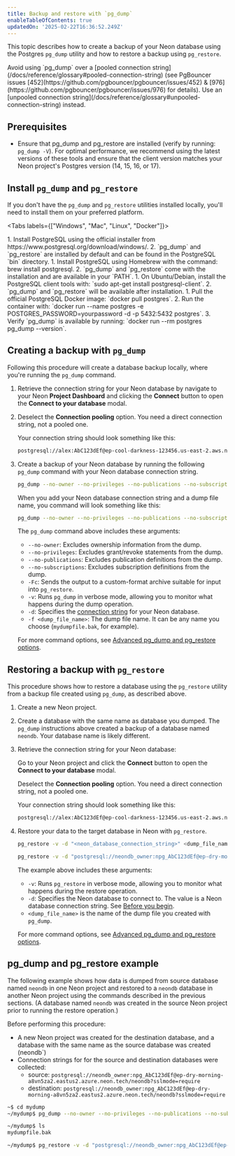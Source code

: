 ```yaml
---
title: Backup and restore with `pg_dump`
enableTableOfContents: true
updatedOn: '2025-02-22T16:36:52.249Z'
---
```


This topic describes how to create a backup of your Neon database using the Postgres `pg_dump` utility and how to restore a backup using `pg_restore`.

<Admonition type="important">
Avoid using `pg_dump` over a [pooled connection string](/docs/reference/glossary#pooled-connection-string) (see PgBouncer issues [452](https://github.com/pgbouncer/pgbouncer/issues/452) & [976](https://github.com/pgbouncer/pgbouncer/issues/976) for details). Use an [unpooled connection string](/docs/reference/glossary#unpooled-connection-string) instead.
</Admonition>

## Prerequisites

- Ensure that pg_dump and pg_restore are installed (verify by running: `pg_dump -V`). For optimal performance, we recommend using the latest versions of these tools and ensure that the client version matches your Neon project's Postgres version (14, 15, 16, or 17).

## Install `pg_dump` and `pg_restore` 

If you don't have the `pg_dump` and `pg_restore` utilities installed locally, you'll need to install them on your preferred platform.

<Tabs labels={["Windows", "Mac", "Linux", "Docker"]}>

<TabItem>
1. Install PostgreSQL using the official installer from https://www.postgresql.org/download/windows/.
2. `pg_dump` and `pg_restore` are installed by default and can be found in the PostgreSQL `bin` directory.
</TabItem>

<TabItem>
1. Install PostgreSQL using Homebrew with the command: brew install postgresql.
2. `pg_dump` and `pg_restore` come with the installation and are available in your `PATH`.
</TabItem>

<TabItem>
1. On Ubuntu/Debian, install the PostgreSQL client tools with: `sudo apt-get install postgresql-client`.
2. `pg_dump` and `pg_restore` will be available after installation.
</TabItem>

<TabItem>
1. Pull the official PostgreSQL Docker image: `docker pull postgres`.
2. Run the container with: `docker run --name postgres -e POSTGRES_PASSWORD=yourpassword -d -p 5432:5432 postgres`.
3. Verify `pg_dump` is available by running: `docker run --rm postgres pg_dump --version`.
</TabItem>

</Tabs>

## Creating a backup with `pg_dump`

Following this procedure will create a database backup locally, where you're running the `pg_dump` command.  

1. Retrieve the connection string for your Neon database by navigate to your Neon **Project Dashboard** and clicking the **Connect** button to open the **Connect to your database** modal.

2. Deselect the **Connection pooling** option. You need a direct connection string, not a pooled one.

    Your connection string should look something like this:

    ```bash shouldWrap
    postgresql://alex:AbC123dEf@ep-cool-darkness-123456.us-east-2.aws.neon.tech/neondb?sslmode=require
    ```

3. Create a backup of your Neon database by running the following `pg_dump` command with your Neon database connection string.

    ```bash shouldWrap
    pg_dump --no-owner --no-privileges --no-publications --no-subscriptions -Fc -v -d "<neon_database_connection_string>" -f <dump_file_name>
    ```

    When you add your Neon database connection string and a dump file name, you command will look something like this:

    ```bash shouldWrap
    pg_dump --no-owner --no-privileges --no-publications --no-subscriptions -Fc -v -d "postgresql://neondb_owner:npg_AbC123dEf@ep-dry-morning-a8vn5za2.eastus2.azure.neon.tech/neondb?sslmode=require" -f mydatabase.bak
    ```

    The `pg_dump` command above includes these arguments:

    - `--no-owner`: Excludes ownership information from the dump.
    - `--no-privileges`: Excludes grant/revoke statements from the dump.
    - `--no-publications`: Excludes publication definitions from the dump.
    - `--no-subscriptions`: Excludes subscription definitions from the dump.
    - `-Fc`: Sends the output to a custom-format archive suitable for input into `pg_restore`.
    - `-v`: Runs `pg_dump` in verbose mode, allowing you to monitor what happens during the dump operation.
    - `-d`: Specifies the [connection string](https://www.postgresql.org/docs/current/libpq-connect.html#LIBPQ-CONNSTRING) for your Neon database.
    - `-f <dump_file_name>`: The dump file name. It can be any name you choose (`mydumpfile.bak`, for example).

    For more command options, see [Advanced pg_dump and pg_restore options](#advanced-pgdump-and-pgrestore-options).

## Restoring a backup with `pg_restore`

This procedure shows how to restore a database using the `pg_restore` utility from a backup file created using `pg_dump`, as described above.

1. Create a new Neon project.
2. Create a database with the same name as database you dumped. The `pg_dump` instructions above created a backup of a database named `neondb`. Your database name is likely different.
3. Retrieve the connection string for your Neon database:

    Go to your Neon project and click the **Connect** button to open the **Connect to your database** modal.

    Deselect the **Connection pooling** option. You need a direct connection string, not a pooled one.

    Your connection string should look something like this:

    ```bash shouldWrap
    postgresql://alex:AbC123dEf@ep-cool-darkness-123456.us-east-2.aws.neon.tech/neondb?sslmode=require
    ```

4. Restore your data to the target database in Neon with `pg_restore`.

    ```bash shouldWrap
    pg_restore -v -d "<neon_database_connection_string>" <dump_file_name>
    ```

    ```bash shouldWrap
    pg_restore -v -d "postgresql://neondb_owner:npg_AbC123dEf@ep-dry-morning-a8vn5za2.eastus2.azure.neon.tech/neondb?sslmode=require" mydatabase.bak
    ```

    The example above includes these arguments:

    - `-v`: Runs `pg_restore` in verbose mode, allowing you to monitor what happens during the restore operation.
    - `-d`: Specifies the Neon database to connect to. The value is a Neon database connection string. See [Before you begin](#before-you-begin).
    - `<dump_file_name>` is the name of the dump file you created with `pg_dump`.

    For more command options, see [Advanced pg_dump and pg_restore options](#advanced-pgdump-and-pgrestore-options).

## pg_dump and pg_restore example

The following example shows how data is dumped from source database named `neondb` in one Neon project and restored to a `neondb` database in another Neon project using the commands described in the previous sections. (A database named `neondb` was created in the source Neon project prior to running the restore operation.)

Before performing this procedure:
- A new Neon project was created for the destination database, and a database with the same name as the source database was created (neondb`)
- Connection strings for for the source and destination databases were collected:
    - source: `postgresql://neondb_owner:npg_AbC123dEf@ep-dry-morning-a8vn5za2.eastus2.azure.neon.tech/neondb?sslmode=require`
    - destination: `postgresql://neondb_owner:npg_AbC123dEf@ep-dry-morning-a8vn5za2.eastus2.azure.neon.tech/neondb?sslmode=require`

```bash shouldWrap
~$ cd mydump
~/mydump$ pg_dump --no-owner --no-privileges --no-publications --no-subscriptions -Fc -v -d "postgresql://neondb_owner:npg_AbC123dEf@ep-dry-morning-a8vn5za2.eastus2.azure.neon.tech/neondb?sslmode=require" -f mydatabase.bak

~/mydump$ ls
mydumpfile.bak

~/mydump$ pg_restore -v -d "postgresql://neondb_owner:npg_AbC123dEf@ep-dry-morning-a8vn5za2.eastus2.azure.neon.tech/neondb?sslmode=require" mydatabase.bak
```